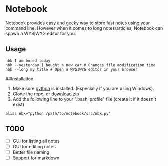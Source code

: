 # Notebook
Notebook provides easy and geeky way to store fast notes using your command line. 
However when it comes to long notes/articles, Notebook can spawn a WYSIWYG editor for you. 

## Usage
```
nbk I am bored today
nbk --yesterday I bought a new car # Changes file modification time
nbk --long my title # Open a WYSIWYG editor in your browser
```

##Installation
1. Make sure [python](https://www.python.org/downloads/) is installed. (Especially if you are using Windows).   
2. Clone the repo, or [download zip](https://github.com/tabdulradi/notebook/archive/master.zip)
3. Add the following line to your ".bash_profile" file (create it if it doesn't exist)  
```
alias nbk="python /path/to/notebook/src/nbk.py"
```

## TODO
- [ ] GUI for listing all notes
- [ ] GUI for editing notes
- [ ] Better file naming
- [ ] Support for markdown